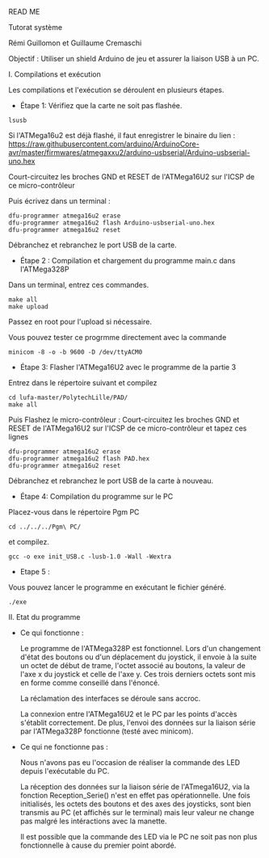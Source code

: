 READ ME

Tutorat système

Rémi Guillomon et Guillaume Cremaschi

Objectif : Utiliser un shield Arduino de jeu et assurer la liaison USB à un PC.

I. Compilations et exécution

Les compilations et l'exécution se déroulent en plusieurs étapes.

-  Étape 1: Vérifiez que la carte ne soit pas flashée.

```
lsusb
```


Si l'ATMega16u2 est déjà flashé, il faut enregistrer le binaire du lien : https://raw.githubusercontent.com/arduino/ArduinoCore-avr/master/firmwares/atmegaxxu2/arduino-usbserial/Arduino-usbserial-uno.hex 

Court-circuitez les broches GND et RESET de l'ATMega16U2 sur l'ICSP de ce micro-contrôleur

Puis écrivez dans un terminal :

```
dfu-programmer atmega16u2 erase
dfu-programmer atmega16u2 flash Arduino-usbserial-uno.hex
dfu-programmer atmega16u2 reset
```

Débranchez et rebranchez le port USB de la carte.

-  Étape 2 : Compilation et chargement du programme main.c dans l'ATMega328P

Dans un terminal, entrez ces commandes.
```
make all
make upload
```
Passez en root pour l'upload si nécessaire.

Vous pouvez tester ce progrmme directement avec la commande

```
minicom -8 -o -b 9600 -D /dev/ttyACM0
```


-  Étape 3: Flasher l'ATMega16U2 avec le programme de la partie 3

Entrez dans le répertoire suivant et compilez
```
cd lufa-master/PolytechLille/PAD/
make all
```

Puis Flashez le micro-contrôleur :
Court-circuitez les broches GND et RESET de l'ATMega16U2 sur l'ICSP de ce micro-contrôleur et tapez ces lignes

```
dfu-programmer atmega16u2 erase
dfu-programmer atmega16u2 flash PAD.hex
dfu-programmer atmega16u2 reset
```

Débranchez et rebranchez le port USB de la carte à nouveau.

-  Étape 4: Compilation du programme sur le PC

Placez-vous dans le répertoire Pgm PC

```
cd ../../../Pgm\ PC/
```

et compilez.

```
gcc -o exe init_USB.c -lusb-1.0 -Wall -Wextra
```

-  Etape 5 :

Vous pouvez lancer le programme en exécutant le fichier généré.
```
./exe
```

II. Etat du programme

-  Ce qui fonctionne :

	Le programme de l'ATMega328P est fonctionnel. Lors d'un changement d'état des boutons ou d'un déplacement du joystick, il envoie à la suite un octet de début de trame, l'octet associé au boutons, la valeur de l'axe x du joystick et celle de l'axe y. Ces trois derniers octets sont mis en forme comme conseillé dans l'énoncé.

	La réclamation des interfaces se déroule sans accroc.

	La connexion entre l'ATMega16U2 et le PC par les points d'accès s'établit correctement. De plus, l'envoi des données sur la liaison série par l'ATMega328P fonctionne (testé avec minicom).


-  Ce qui ne fonctionne pas :

	Nous n'avons pas eu l'occasion de réaliser la commande des LED depuis l'exécutable du PC.

	La réception des données sur la liaison série de l'ATmega16U2, via la fonction Reception_Serie() n'est en effet pas opérationnelle. Une fois initialisés, les octets des boutons et des axes des joysticks, sont bien transmis au PC (et affichés sur le terminal) mais leur valeur ne change pas malgré les intéractions avec la manette.

	Il est possible que la commande des LED via le PC ne soit pas non plus fonctionnelle à cause du premier point abordé.